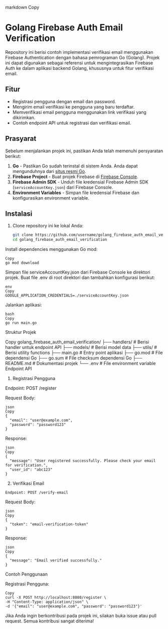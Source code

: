 markdown
Copy
# Golang Firebase Auth Email Verification

Repository ini berisi contoh implementasi verifikasi email menggunakan Firebase Authentication dengan bahasa pemrograman Go (Golang). Projek ini dapat digunakan sebagai referensi untuk mengintegrasikan Firebase Auth ke dalam aplikasi backend Golang, khususnya untuk fitur verifikasi email.

## Fitur

- Registrasi pengguna dengan email dan password.
- Mengirim email verifikasi ke pengguna yang baru terdaftar.
- Memverifikasi email pengguna menggunakan link verifikasi yang dikirimkan.
- Contoh endpoint API untuk registrasi dan verifikasi email.

## Prasyarat

Sebelum menjalankan projek ini, pastikan Anda telah memenuhi persyaratan berikut:

1. **Go** - Pastikan Go sudah terinstal di sistem Anda. Anda dapat mengunduhnya dari [situs resmi Go](https://golang.org/dl/).
2. **Firebase Project** - Buat projek Firebase di [Firebase Console](https://console.firebase.google.com/).
3. **Firebase Admin SDK** - Unduh file kredensial Firebase Admin SDK (`serviceAccountKey.json`) dari Firebase Console.
4. **Environment Variables** - Simpan file kredensial Firebase dan konfigurasikan environment variable.

## Instalasi

1. Clone repository ini ke lokal Anda:
   ```bash
   git clone https://github.com/username/golang_firebase_auth_email_verification.git
   cd golang_firebase_auth_email_verification
Install dependencies menggunakan Go mod:
```
Copy
go mod download
```
Simpan file serviceAccountKey.json dari Firebase Console ke direktori projek.
Buat file .env di root direktori dan tambahkan konfigurasi berikut:
```
env
Copy
GOOGLE_APPLICATION_CREDENTIALS=./serviceAccountKey.json
```
Jalankan aplikasi:
```
bash
Copy
go run main.go
```
Struktur Projek

Copy
golang_firebase_auth_email_verification/
├── handlers/           # Berisi handler untuk endpoint API
├── models/             # Berisi model data
├── utils/              # Berisi utility functions
├── main.go             # Entry point aplikasi
├── go.mod              # File dependensi Go
├── go.sum              # File checksum dependensi Go
├── README.md           # Dokumentasi projek
└── .env                # File environment variable
Endpoint API

1. Registrasi Pengguna

Endpoint: POST /register

Request Body:
```
json
Copy
{
  "email": "user@example.com",
  "password": "password123"
}
```
Response:
```
json
Copy
{
  "message": "User registered successfully. Please check your email for verification.",
  "user_id": "abc123"
}
```
2. Verifikasi Email
```
Endpoint: POST /verify-email
```
Request Body:
```
json
Copy
{
  "token": "email-verification-token"
}
```
Response:
```
json
Copy
{
  "message": "Email verified successfully."
}
```
Contoh Penggunaan

Registrasi Pengguna:
```
Copy
curl -X POST http://localhost:8080/register \
-H "Content-Type: application/json" \
-d '{"email": "user@example.com", "password": "password123"}'
```

Jika Anda ingin berkontribusi pada projek ini, silakan buka issue atau pull request. Semua kontribusi sangat diterima!

